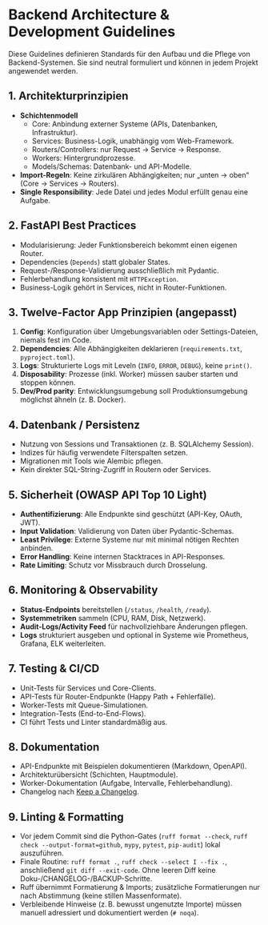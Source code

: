 # Backend Architecture & Development Guidelines

Diese Guidelines definieren Standards für den Aufbau und die Pflege von Backend-Systemen. Sie sind neutral formuliert und können in jedem Projekt angewendet werden.

## 1. Architekturprinzipien
- **Schichtenmodell**  
  - Core: Anbindung externer Systeme (APIs, Datenbanken, Infrastruktur).  
  - Services: Business-Logik, unabhängig vom Web-Framework.  
  - Routers/Controllers: nur Request → Service → Response.  
  - Workers: Hintergrundprozesse.  
  - Models/Schemas: Datenbank- und API-Modelle.  
- **Import-Regeln**: Keine zirkulären Abhängigkeiten; nur „unten → oben“ (Core → Services → Routers).  
- **Single Responsibility**: Jede Datei und jedes Modul erfüllt genau eine Aufgabe.  

## 2. FastAPI Best Practices
- Modularisierung: Jeder Funktionsbereich bekommt einen eigenen Router.  
- Dependencies (`Depends`) statt globaler States.  
- Request-/Response-Validierung ausschließlich mit Pydantic.  
- Fehlerbehandlung konsistent mit `HTTPException`.  
- Business-Logik gehört in Services, nicht in Router-Funktionen.  

## 3. Twelve-Factor App Prinzipien (angepasst)
1. **Config**: Konfiguration über Umgebungsvariablen oder Settings-Dateien, niemals fest im Code.  
2. **Dependencies**: Alle Abhängigkeiten deklarieren (`requirements.txt`, `pyproject.toml`).  
3. **Logs**: Strukturierte Logs mit Leveln (`INFO`, `ERROR`, `DEBUG`), keine `print()`.  
4. **Disposability**: Prozesse (inkl. Worker) müssen sauber starten und stoppen können.  
5. **Dev/Prod parity**: Entwicklungsumgebung soll Produktionsumgebung möglichst ähneln (z. B. Docker).  

## 4. Datenbank / Persistenz
- Nutzung von Sessions und Transaktionen (z. B. SQLAlchemy Session).  
- Indizes für häufig verwendete Filterspalten setzen.  
- Migrationen mit Tools wie Alembic pflegen.  
- Kein direkter SQL-String-Zugriff in Routern oder Services.  

## 5. Sicherheit (OWASP API Top 10 Light)
- **Authentifizierung**: Alle Endpunkte sind geschützt (API-Key, OAuth, JWT).  
- **Input Validation**: Validierung von Daten über Pydantic-Schemas.  
- **Least Privilege**: Externe Systeme nur mit minimal nötigen Rechten anbinden.  
- **Error Handling**: Keine internen Stacktraces in API-Responses.  
- **Rate Limiting**: Schutz vor Missbrauch durch Drosselung.  

## 6. Monitoring & Observability
- **Status-Endpoints** bereitstellen (`/status`, `/health`, `/ready`).
- **Systemmetriken** sammeln (CPU, RAM, Disk, Netzwerk).  
- **Audit-Logs/Activity Feed** für nachvollziehbare Änderungen pflegen.  
- **Logs** strukturiert ausgeben und optional in Systeme wie Prometheus, Grafana, ELK weiterleiten.  

## 7. Testing & CI/CD
- Unit-Tests für Services und Core-Clients.  
- API-Tests für Router-Endpunkte (Happy Path + Fehlerfälle).  
- Worker-Tests mit Queue-Simulationen.  
- Integration-Tests (End-to-End-Flows).  
- CI führt Tests und Linter standardmäßig aus.  

## 8. Dokumentation
- API-Endpunkte mit Beispielen dokumentieren (Markdown, OpenAPI).
- Architekturübersicht (Schichten, Hauptmodule).
- Worker-Dokumentation (Aufgabe, Intervalle, Fehlerbehandlung).
- Changelog nach [Keep a Changelog](https://keepachangelog.com/).

## 9. Linting & Formatting
- Vor jedem Commit sind die Python-Gates (`ruff format --check`, `ruff check --output-format=github`, `mypy`, `pytest`, `pip-audit`) lokal auszuführen.
- Finale Routine: `ruff format .`, `ruff check --select I --fix .`, anschließend `git diff --exit-code`. Ohne leeren Diff keine Doku-/CHANGELOG-/BACKUP-Schritte.
- Ruff übernimmt Formatierung & Imports; zusätzliche Formatierungen nur nach Abstimmung (keine stillen Massenformate).
- Verbleibende Hinweise (z. B. bewusst ungenutzte Importe) müssen manuell adressiert und dokumentiert werden (`# noqa`).


